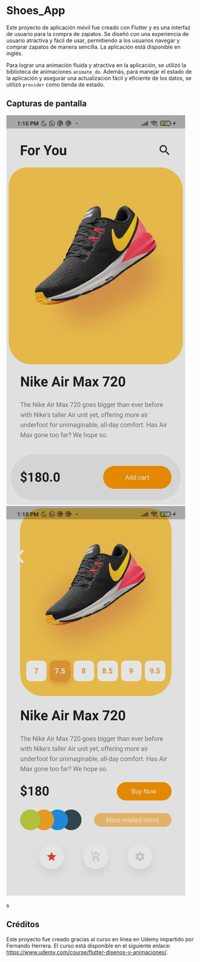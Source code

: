 # Shoes_App

Este proyecto de aplicación móvil fue creado con Flutter y es una interfaz de usuario para la compra de zapatos. Se diseñó con una experiencia de usuario atractiva y fácil de usar, permitiendo a los usuarios navegar y comprar zapatos de manera sencilla. La aplicación está disponible en inglés.

Para lograr una animación fluida y atractiva en la aplicación, se utilizó la biblioteca de animaciones `animate_do`. Además, para manejar el estado de la aplicación y asegurar una actualización fácil y eficiente de los datos, se utilizó `provider` como tienda de estado.

## Capturas de pantalla
![Shoes](assets/screenshot/principal.jpeg)
![Shoes](assets/screenshot/info_shoes.jpeg)

s
## Créditos

Este proyecto fue creado gracias al curso en línea en Udemy impartido por Fernando Herrera. El curso está disponible en el siguiente enlace: https://www.udemy.com/course/flutter-disenos-y-animaciones/.
